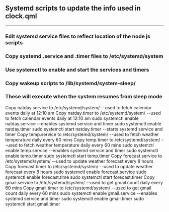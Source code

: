 ## Systemd scripts to update the info used in clock.qml
_________
### Edit systemd service files to reflect location of the node js scripts
### Copy systemd .service and .timer files to /etc/systemd/system </br>
 ### Use systemctl to enable and start the services and timers
### Copy wakeup scripts to  /lib/systemd/system-sleep/ </br>
 ### These will execute when the system resumes from sleep mode </br>
 
Copy natday.service to /etc/systemd/system/       --used to fetch calendar events daily at 12:10 am
Copy natday.timer to /etc/systemd/system/         --used to fetch calendar events daily at 12:10 am
  sudo systemctl enable natday.service   --enables systemd service and timer
  sudo systemctl enable natday.timer
  sudo systemctl start natday.timer      --starts systemd service and timer
Copy temp.service to /etc/systemd/system/        --used to fetch weather temperature daily every 60 mins
Copy temp.timer to /etc/systemd/system/          --used to fetch weather temperature daily every 60 mins
 sudo systemctl enable temp.service    --enables systemd service and timer
 sudo systemctl enable temp.timer
 sudo systemctl start temp.timer
Copy forecast.service to /etc/systemd/system/     --used to update weather forecast every 8 hours
Copy forecast.timer to /etc/systemd/system/       --used to update weather forecast every 8 hours
 sudo systemctl enable forecast.service
 sudo systemctl enable forecast.time
 sudo systemctl start forecast.timer
Copy gmail.service to /etc/systemd/system/      --used to get gmail count daily every 60 mins
Copy gmail.timer to /etc/systemd/system/        --used to get gmail count daily every 60 mins
 sudo systemctl enable gmail.service    --enables systemd service and timer
 sudo systemctl enable gmail.timer
 sudo systemctl start gmail.timer
  
  
